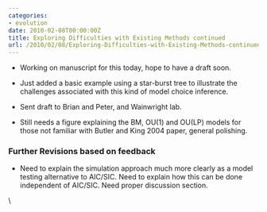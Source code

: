```yaml
---
categories:
- evolution
date: 2010-02-08T00:00:00Z
title: Exploring Difficulties with Existing Methods continued
url: /2010/02/08/Exploring-Difficulties-with-Existing-Methods-continued/
---
```


-   Working on manuscript for this today, hope to have a draft soon.

-   Just added a basic example using a star-burst tree to illustrate the
    challenges associated with this kind of model choice inference.

-   Sent draft to Brian and Peter, and Wainwright lab.

-   Still needs a figure explaining the BM, OU(1) and OU(LP) models for
    those not familiar with Butler and King 2004 paper, general
    polishing.

### Further Revisions based on feedback

-   Need to explain the simulation approach much more clearly as a model
    testing alternative to AIC/SIC. Need to explain how this can be done
    independent of AIC/SIC. Need proper discussion section.

\

